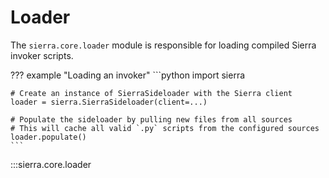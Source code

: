 # Loader

The `sierra.core.loader` module is responsible for loading compiled Sierra invoker scripts.

??? example "Loading an invoker"
    ```python
    import sierra

    # Create an instance of SierraSideloader with the Sierra client
    loader = sierra.SierraSideloader(client=...)

    # Populate the sideloader by pulling new files from all sources
    # This will cache all valid `.py` scripts from the configured sources
    loader.populate()
    ```

:::sierra.core.loader
